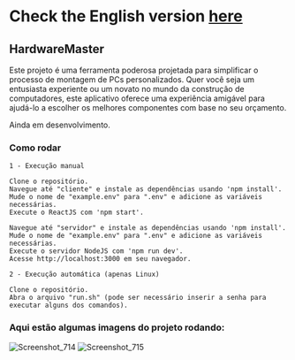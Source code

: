 # Check the English version <a href="README.md">here</a>

## HardwareMaster

Este projeto é uma ferramenta poderosa projetada para simplificar o processo de montagem de PCs personalizados. Quer você seja um entusiasta experiente ou um novato no mundo da construção de computadores,
este aplicativo oferece uma experiência amigável para ajudá-lo a escolher os melhores componentes com base no seu orçamento.

Ainda em desenvolvimento.

### Como rodar

    1 - Execução manual

    Clone o repositório.
    Navegue até "cliente" e instale as dependências usando 'npm install'.
    Mude o nome de "example.env" para ".env" e adicione as variáveis necessárias.
    Execute o ReactJS com 'npm start'.

    Navegue até "servidor" e instale as dependências usando 'npm install'.
    Mude o nome de "example.env" para ".env" e adicione as variáveis necessárias.
    Execute o servidor NodeJS com 'npm run dev'.
    Acesse http://localhost:3000 em seu navegador.

    2 - Execução automática (apenas Linux)

    Clone o repositório.
    Abra o arquivo "run.sh" (pode ser necessário inserir a senha para executar alguns dos comandos).

### Aqui estão algumas imagens do projeto rodando:

![Screenshot_714](https://github.com/RuanEmanuell/hardwaremaster/assets/113607857/b9039349-85eb-43b7-9560-0eb8aa488875)
![Screenshot_715](https://github.com/RuanEmanuell/hardwaremaster/assets/113607857/fbd4a424-4f68-4de9-88b0-8f677404b2b6)
